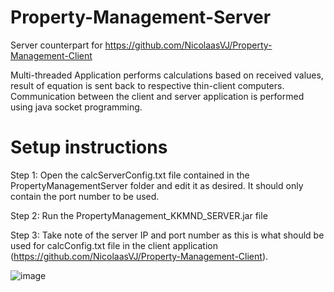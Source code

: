 # Property-Management-Server

Server counterpart for https://github.com/NicolaasVJ/Property-Management-Client

Multi-threaded Application performs calculations based on received values, result of equation is sent back to respective thin-client computers.
Communication between the client and server application is performed using java socket programming.

# Setup instructions
Step 1: Open the calcServerConfig.txt file contained in the PropertyManagementServer
folder and edit it as desired. It should only contain the port number to be used.

Step 2: Run the PropertyManagement_KKMND_SERVER.jar file

Step 3: Take note of the server IP and port number as this is what should be used for calcConfig.txt file in the client application (https://github.com/NicolaasVJ/Property-Management-Client).

![image](https://user-images.githubusercontent.com/97447153/148773496-f8a3324f-a58c-4d28-a8d0-6c7f26dec23f.png)
